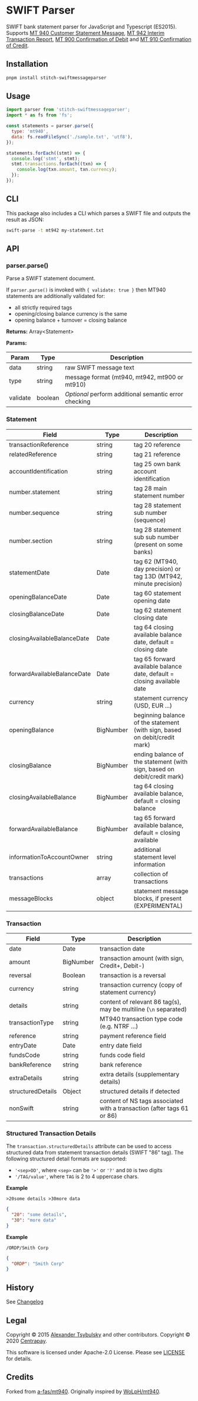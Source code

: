 # SWIFT Parser

SWIFT bank statement parser for JavaScript and Typescript (ES2015). Supports [MT 940 Customer
Statement Message][mt940], [MT 942 Interim Transaction Report][mt942], [MT 900 Confirmation of Debit][mt900] 
and [MT 910 Confirmation of Credit][mt910].

## Installation

```bash
pnpm install stitch-swiftmessageparser
```

## Usage

```javascript
import parser from 'stitch-swiftmessageparser';
import * as fs from 'fs';

const statements = parser.parse({
  type: 'mt940',
  data: fs.readFileSync('./sample.txt', 'utf8'),
});

statements.forEach((stmt) => {
  console.log('stmt', stmt);
  stmt.transactions.forEach((txn) => {
    console.log(txn.amount, txn.currency);
  });
});
```

## CLI

This package also includes a CLI which parses a SWIFT file and outputs the result as JSON:

```bash
swift-parse -t mt942 my-statement.txt
```

## API

### parser.parse()

Parse a SWIFT statement document.

If `parser.parse()` is invoked with `{ validate: true }` then MT940 statements
are additionally validated for:

- all strictly required tags
- opening/closing balance currency is the same
- opening balance + turnover = closing balance

**Returns:** Array\<Statement\>

**Params:**

| Param    | Type    | Description                                           |
| -------- | ------- | ----------------------------------------------------- |
| data     | string  | raw SWIFT message text                                |
| type     | string  | message format (mt940, mt942, mt900 or mt910)         |
| validate | boolean | _Optional_ perform additional semantic error checking |

### Statement

| Field                       | Type      | Description                                                                |
| --------------------------- | --------- | -------------------------------------------------------------------------- |
| transactionReference        | string    | tag 20 reference                                                           |
| relatedReference            | string    | tag 21 reference                                                           |
| accountIdentification       | string    | tag 25 own bank account identification                                     |
| number.statement            | string    | tag 28 main statement number                                               |
| number.sequence             | string    | tag 28 statement sub number (sequence)                                     |
| number.section              | string    | tag 28 statement sub sub number (present on some banks)                    |
| statementDate               | Date      | tag 62 (MT940, day precision) or tag 13D (MT942, minute precision)         |
| openingBalanceDate          | Date      | tag 60 statement opening date                                              |
| closingBalanceDate          | Date      | tag 62 statement closing date                                              |
| closingAvailableBalanceDate | Date      | tag 64 closing available balance date, default = closing date              |
| forwardAvailableBalanceDate | Date      | tag 65 forward available balance date, default = closing available date    |
| currency                    | string    | statement currency (USD, EUR ...)                                          |
| openingBalance              | BigNumber | beginning balance of the statement (with sign, based on debit/credit mark) |
| closingBalance              | BigNumber | ending balance of the statement (with sign, based on debit/credit mark)    |
| closingAvailableBalance     | BigNumber | tag 64 closing available balance, default = closing balance                |
| forwardAvailableBalance     | BigNumber | tag 65 forward available balance, default = closing available              |
| informationToAccountOwner   | string    | additional statement level information                                     |
| transactions                | array     | collection of transactions                                                 |
| messageBlocks               | object    | statement message blocks, if present (EXPERIMENTAL)                        |

### Transaction

| Field             | Type      | Description                                                            |
| ----------------- | --------- | ---------------------------------------------------------------------- |
| date              | Date      | transaction date                                                       |
| amount            | BigNumber | transaction amount (with sign, Credit+, Debit-)                        |
| reversal          | Boolean   | transaction is a reversal                                              |
| currency          | string    | transaction currency (copy of statement currency)                      |
| details           | string    | content of relevant 86 tag(s), may be multiline (`\n` separated)       |
| transactionType   | string    | MT940 transaction type code (e.g. NTRF ...)                            |
| reference         | string    | payment reference field                                                |
| entryDate         | Date      | entry date field                                                       |
| fundsCode         | string    | funds code field                                                       |
| bankReference     | string    | bank reference                                                         |
| extraDetails      | string    | extra details (supplementary details)                                  |
| structuredDetails | Object    | structured details if detected                                         |
| nonSwift          | string    | content of NS tags associated with a transaction (after tags 61 or 86) |

### Structured Transaction Details

The `transaction.structuredDetails` attribute can be used to access structured
data from statement transaction details (SWIFT "86" tag). The following
structured detail formats are supported:

- `'<sep>DD'`, where `<sep>` can be `'>'` or `'?'` and `DD` is two digits
- `'/TAG/value'`, where `TAG` is 2 to 4 uppercase chars.

**Example**

```
>20some details >30more data
```

```json
{
  "20": "some details",
  "30": "more data"
}
```

**Example**

```
/ORDP/Smith Corp
```

```json
{
  "ORDP": "Smith Corp"
}
```

## History

See [Changelog](./CHANGELOG.md)

## Legal

Copyright © 2015 [Alexander Tsybulsky][] and other contributors. Copyright © 2020 [Centrapay][].

This software is licensed under Apache-2.0 License. Please see [LICENSE](/LICENSE) for details.

## Credits

Forked from [a-fas/mt940][]. Originally inspired by [WoLpH/mt940][].

[mt940]: https://www2.swift.com/knowledgecentre/publications/us9m_20190719/2.0?topic=mt940.htm
[mt942]: https://www2.swift.com/knowledgecentre/publications/us9m_20190719/2.0?topic=mt942.htm
[centrapay]: https://centrapay.com/
[alexander tsybulsky]: https://github.com/a-fas
[a-fas/mt940]: https://github.com/a-fas/mt940js
[wolph/mt940]: https://github.com/WoLpH/mt940
[mt900]: https://www2.swift.com/knowledgecentre/publications/us9m_20190719/2.0?topic=mt900.htm
[mt910]: https://www2.swift.com/knowledgecentre/publications/us9m_20190719/2.0?topic=mt910.htm
